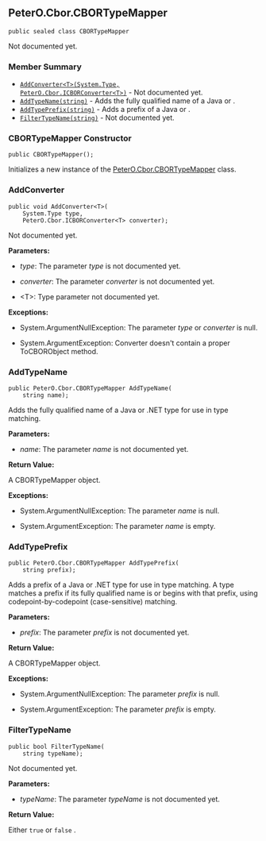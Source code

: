 ## PeterO.Cbor.CBORTypeMapper

    public sealed class CBORTypeMapper

Not documented yet.

### Member Summary
* <code>[AddConverter&lt;T&gt;(System.Type, PeterO.Cbor.ICBORConverter&lt;T&gt;)](#AddConverter_T_System_Type_PeterO_Cbor_ICBORConverter_T)</code> - Not documented yet.
* <code>[AddTypeName(string)](#AddTypeName_string)</code> - Adds the fully qualified name of a Java or .
* <code>[AddTypePrefix(string)](#AddTypePrefix_string)</code> - Adds a prefix of a Java or .
* <code>[FilterTypeName(string)](#FilterTypeName_string)</code> - Not documented yet.

<a id="Void_ctor"></a>
### CBORTypeMapper Constructor

    public CBORTypeMapper();

Initializes a new instance of the [PeterO.Cbor.CBORTypeMapper](PeterO.Cbor.CBORTypeMapper.md) class.

<a id="AddConverter_T_System_Type_PeterO_Cbor_ICBORConverter_T"></a>
### AddConverter

    public void AddConverter<T>(
        System.Type type,
        PeterO.Cbor.ICBORConverter<T> converter);

Not documented yet.

<b>Parameters:</b>

 * <i>type</i>: The parameter  <i>type</i>
 is not documented yet.

 * <i>converter</i>: The parameter  <i>converter</i>
 is not documented yet.

 * &lt;T&gt;: Type parameter not documented yet.

<b>Exceptions:</b>

 * System.ArgumentNullException:
The parameter  <i>type</i>
 or  <i>converter</i>
 is null.

 * System.ArgumentException:
Converter doesn't contain a proper ToCBORObject method.

<a id="AddTypeName_string"></a>
### AddTypeName

    public PeterO.Cbor.CBORTypeMapper AddTypeName(
        string name);

Adds the fully qualified name of a Java or .NET type for use in type matching.

<b>Parameters:</b>

 * <i>name</i>: The parameter  <i>name</i>
 is not documented yet.

<b>Return Value:</b>

A CBORTypeMapper object.

<b>Exceptions:</b>

 * System.ArgumentNullException:
The parameter  <i>name</i>
 is null.

 * System.ArgumentException:
The parameter  <i>name</i>
 is empty.

<a id="AddTypePrefix_string"></a>
### AddTypePrefix

    public PeterO.Cbor.CBORTypeMapper AddTypePrefix(
        string prefix);

Adds a prefix of a Java or .NET type for use in type matching. A type matches a prefix if its fully qualified name is or begins with that prefix, using codepoint-by-codepoint (case-sensitive) matching.

<b>Parameters:</b>

 * <i>prefix</i>: The parameter  <i>prefix</i>
 is not documented yet.

<b>Return Value:</b>

A CBORTypeMapper object.

<b>Exceptions:</b>

 * System.ArgumentNullException:
The parameter  <i>prefix</i>
 is null.

 * System.ArgumentException:
The parameter  <i>prefix</i>
 is empty.

<a id="FilterTypeName_string"></a>
### FilterTypeName

    public bool FilterTypeName(
        string typeName);

Not documented yet.

<b>Parameters:</b>

 * <i>typeName</i>: The parameter  <i>typeName</i>
 is not documented yet.

<b>Return Value:</b>

Either  `true`  or  `false` .
